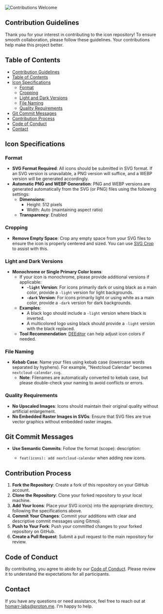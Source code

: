 ![Contributions Welcome](https://img.shields.io/badge/contributions-welcome-brightgreen?style=flat-square)

## Contribution Guidelines

Thank you for your interest in contributing to the icon repository! To ensure smooth collaboration, please follow these guidelines. Your contributions help make this project better.

## Table of Contents

- [Contribution Guidelines](#contribution-guidelines)
- [Table of Contents](#table-of-contents)
- [Icon Specifications](#icon-specifications)
  - [Format](#format)
  - [Cropping](#cropping)
  - [Light and Dark Versions](#light-and-dark-versions)
  - [File Naming](#file-naming)
  - [Quality Requirements](#quality-requirements)
- [Git Commit Messages](#git-commit-messages)
- [Contribution Process](#contribution-process)
- [Code of Conduct](#code-of-conduct)
- [Contact](#contact)

## Icon Specifications

### Format

- **SVG Format Required**: All icons should be submitted in SVG format. If an SVG version is unavailable, a PNG version will suffice, and a WEBP version will be generated accordingly.
- **Automatic PNG and WEBP Generation**: PNG and WEBP versions are generated automatically from the SVG (or PNG) files using the following settings:
  - **Dimensions**:
    - Height: 512 pixels
    - Width: Auto (maintaining aspect ratio)
  - **Transparency**: Enabled

### Cropping

- **Remove Empty Space**: Crop any empty space from your SVG files to ensure the icon is properly centered and sized. You can use [SVG Crop](https://svgcrop.com/) to assist with this.

### Light and Dark Versions

- **Monochrome or Single Primary Color Icons**:
  - If your icon is monochrome, please provide additional versions if applicable:
    - **`-light` Version**: For icons primarily dark or using black as a main color, provide a `-light` version for light backgrounds.
    - **`-dark` Version**: For icons primarily light or using white as a main color, provide a `-dark` version for dark backgrounds.
  - **Examples**:
    - A black logo should include a `-light` version where black is inverted.
    - A multicolored logo using black should provide a `-light` version with the black replaced.
  - **Tool Recommendation**: [DEEditor](https://deeditor.com/) can help adjust icon colors if needed.

### File Naming

- **Kebab Case**: Name your files using kebab case (lowercase words separated by hyphens). For example, "Nextcloud Calendar" becomes `nextcloud-calendar.svg`.
  - **Note**: Filenames are automatically converted to kebab case, but please double-check your naming to avoid conflicts or errors.

### Quality Requirements

- **No Upscaled Images**: Icons should maintain their original quality without artificial enlargement.
- **No Embedded Raster Images in SVGs**: Ensure that SVG files are true vector graphics without embedded raster images.

## Git Commit Messages

- **Use Semantic Commits**: Follow the format <type>(scope): description:
  - `feat(icons): add nextcloud-calendar` when adding new icons.

## Contribution Process

1. **Fork the Repository**: Create a fork of this repository on your GitHub account.
2. **Clone the Repository**: Clone your forked repository to your local machine.
3. **Add Your Icons**: Place your SVG icon(s) into the appropriate directory, following the specifications above.
4. **Commit Your Changes**: Commit your additions with clear and descriptive commit messages using Gitmoji.
5. **Push to Your Fork**: Push your committed changes to your forked repository on GitHub.
6. **Create a Pull Request**: Submit a pull request to the main repository for review.

## Code of Conduct

By contributing, you agree to abide by our [Code of Conduct](CODE_OF_CONDUCT.md). Please review it to understand the expectations for all participants.

## Contact

If you have any questions or need assistance, feel free to reach out at [homarr-labs@proton.me](mailto:homarr-labs@proton.me). I'm happy to help.
